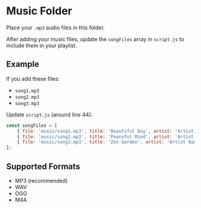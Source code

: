 # Music Folder

Place your `.mp3` audio files in this folder.

After adding your music files, update the `songFiles` array in `script.js` to include them in your playlist.

## Example

If you add these files:
- `song1.mp3`
- `song2.mp3`
- `song3.mp3`

Update `script.js` (around line 44):

```javascript
const songFiles = [
    { file: 'music/song1.mp3', title: 'Beautiful Day', artist: 'Artist Name' },
    { file: 'music/song2.mp3', title: 'Peaceful Mind', artist: 'Artist Name' },
    { file: 'music/song3.mp3', title: 'Zen Garden', artist: 'Artist Name' },
];
```

## Supported Formats

- MP3 (recommended)
- WAV
- OGG
- M4A
